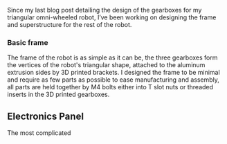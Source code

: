 Since my last blog post detailing the design of the gearboxes for my triangular omni-wheeled robot, I’ve been working on designing the frame and superstructure for the rest of the robot.

### Basic frame

The frame of the robot is as simple as it can be, the three gearboxes form the vertices of the robot's triangular shape, attached to the aluminum extrusion sides by 3D printed brackets. I designed the frame to be minimal and require as few parts as possible to ease manufacturing and assembly, all parts are held together by M4 bolts either into T slot nuts or threaded inserts in the 3D printed gearboxes.

## Electronics Panel

The most complicated 
